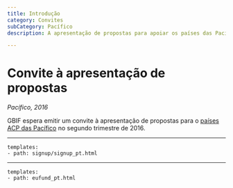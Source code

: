 ```yaml
---
title: Introdução
category: Convites
subCategory: Pacífico
description: A apresentação de propostas para apoiar os países das Pacífico está prevista para 2016.

---
```

# Convite à apresentação de propostas

_Pacífico, 2016_

GBIF espera emitir um convite à apresentação de propostas para o [países ACP das Pacífico](http://www.acp.int/content/secretariat-acp) no segundo trimestre de 2016.

-----------------

```styledYaml
templates:
- path: signup/signup_pt.html
```

------

```styledYaml
templates:
- path: eufund_pt.html
```
